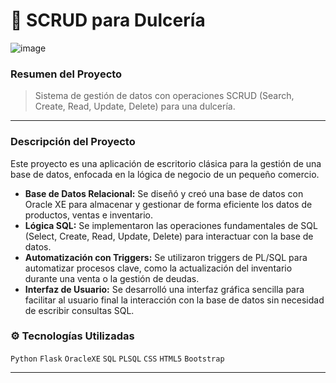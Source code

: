 # 🍬 SCRUD para Dulcería

![image](https://github.com/user-attachments/assets/cfabbf89-fcc4-4743-914a-75c54fbcc647)

### Resumen del Proyecto
> Sistema de gestión de datos con operaciones SCRUD (Search, Create, Read, Update, Delete) para una dulcería.

---

### Descripción del Proyecto

Este proyecto es una aplicación de escritorio clásica para la gestión de una base de datos, enfocada en la lógica de negocio de un pequeño comercio.

-   **Base de Datos Relacional:** Se diseñó y creó una base de datos con Oracle XE para almacenar y gestionar de forma eficiente los datos de productos, ventas e inventario.
-   **Lógica SQL:** Se implementaron las operaciones fundamentales de SQL (Select, Create, Read, Update, Delete) para interactuar con la base de datos.
-   **Automatización con Triggers:** Se utilizaron triggers de PL/SQL para automatizar procesos clave, como la actualización del inventario durante una venta o la gestión de deudas.
-   **Interfaz de Usuario:** Se desarrolló una interfaz gráfica sencilla para facilitar al usuario final la interacción con la base de datos sin necesidad de escribir consultas SQL.

### ⚙️ Tecnologías Utilizadas

`Python` `Flask` `OracleXE` `SQL` `PLSQL` `CSS` `HTML5` `Bootstrap`

---

